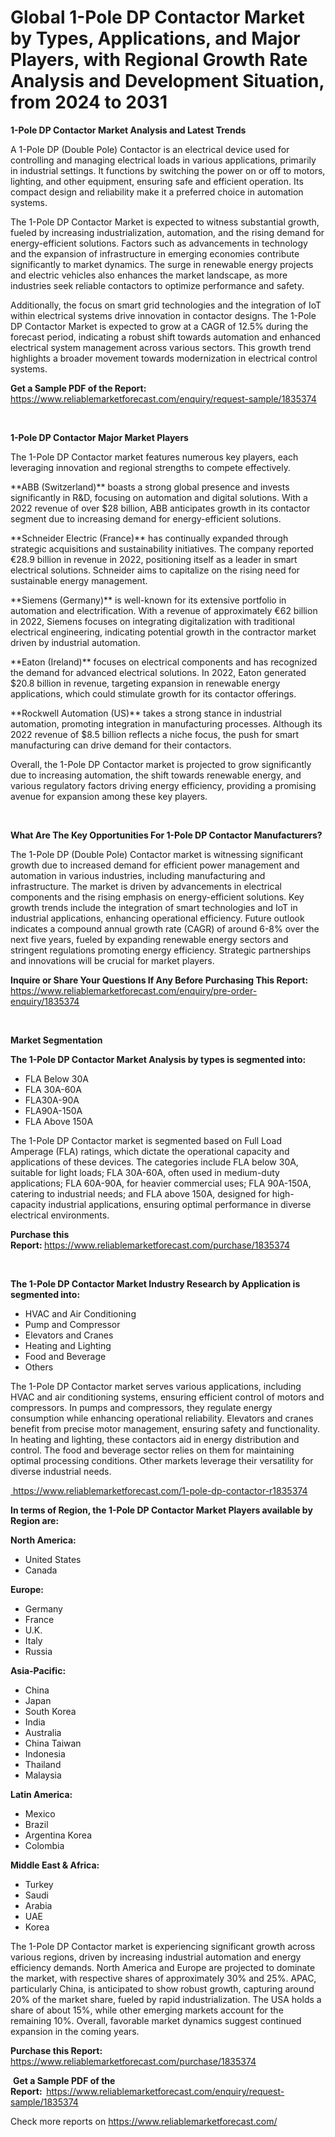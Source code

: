 <p><h1>Global 1-Pole DP Contactor Market by Types, Applications, and Major Players, with Regional Growth Rate Analysis and Development Situation, from 2024 to 2031</h1></p><p><strong>1-Pole DP Contactor Market Analysis and Latest Trends</strong></p>
<p><p>A 1-Pole DP (Double Pole) Contactor is an electrical device used for controlling and managing electrical loads in various applications, primarily in industrial settings. It functions by switching the power on or off to motors, lighting, and other equipment, ensuring safe and efficient operation. Its compact design and reliability make it a preferred choice in automation systems.</p><p>The 1-Pole DP Contactor Market is expected to witness substantial growth, fueled by increasing industrialization, automation, and the rising demand for energy-efficient solutions. Factors such as advancements in technology and the expansion of infrastructure in emerging economies contribute significantly to market dynamics. The surge in renewable energy projects and electric vehicles also enhances the market landscape, as more industries seek reliable contactors to optimize performance and safety.</p><p>Additionally, the focus on smart grid technologies and the integration of IoT within electrical systems drive innovation in contactor designs. The 1-Pole DP Contactor Market is expected to grow at a CAGR of 12.5% during the forecast period, indicating a robust shift towards automation and enhanced electrical system management across various sectors. This growth trend highlights a broader movement towards modernization in electrical control systems.</p></p>
<p><strong>Get a Sample PDF of the Report:&nbsp;</strong> <a href="https://www.reliablemarketforecast.com/enquiry/request-sample/1835374?utm_campaign=1899&utm_medium=2&utm_source=Github&utm_content=ia&utm_term=31122024&utm_id=1-pole-dp-contactor">https://www.reliablemarketforecast.com/enquiry/request-sample/1835374</a></p>
<p>&nbsp;</p>
<p><strong>1-Pole DP Contactor Major Market Players</strong></p>
<p><p>The 1-Pole DP Contactor market features numerous key players, each leveraging innovation and regional strengths to compete effectively. </p><p>**ABB (Switzerland)** boasts a strong global presence and invests significantly in R&D, focusing on automation and digital solutions. With a 2022 revenue of over $28 billion, ABB anticipates growth in its contactor segment due to increasing demand for energy-efficient solutions.</p><p>**Schneider Electric (France)** has continually expanded through strategic acquisitions and sustainability initiatives. The company reported €28.9 billion in revenue in 2022, positioning itself as a leader in smart electrical solutions. Schneider aims to capitalize on the rising need for sustainable energy management.</p><p>**Siemens (Germany)** is well-known for its extensive portfolio in automation and electrification. With a revenue of approximately €62 billion in 2022, Siemens focuses on integrating digitalization with traditional electrical engineering, indicating potential growth in the contractor market driven by industrial automation.</p><p>**Eaton (Ireland)** focuses on electrical components and has recognized the demand for advanced electrical solutions. In 2022, Eaton generated $20.8 billion in revenue, targeting expansion in renewable energy applications, which could stimulate growth for its contactor offerings.</p><p>**Rockwell Automation (US)** takes a strong stance in industrial automation, promoting integration in manufacturing processes. Although its 2022 revenue of $8.5 billion reflects a niche focus, the push for smart manufacturing can drive demand for their contactors.</p><p>Overall, the 1-Pole DP Contactor market is projected to grow significantly due to increasing automation, the shift towards renewable energy, and various regulatory factors driving energy efficiency, providing a promising avenue for expansion among these key players.</p></p>
<p>&nbsp;</p>
<p><strong>What Are The Key Opportunities For 1-Pole DP Contactor Manufacturers?</strong></p>
<p><p>The 1-Pole DP (Double Pole) Contactor market is witnessing significant growth due to increased demand for efficient power management and automation in various industries, including manufacturing and infrastructure. The market is driven by advancements in electrical components and the rising emphasis on energy-efficient solutions. Key growth trends include the integration of smart technologies and IoT in industrial applications, enhancing operational efficiency. Future outlook indicates a compound annual growth rate (CAGR) of around 6-8% over the next five years, fueled by expanding renewable energy sectors and stringent regulations promoting energy efficiency. Strategic partnerships and innovations will be crucial for market players.</p></p>
<p><strong>Inquire or Share Your Questions If Any Before Purchasing This Report:</strong> <a href="https://www.reliablemarketforecast.com/enquiry/pre-order-enquiry/1835374?utm_campaign=1899&utm_medium=2&utm_source=Github&utm_content=ia&utm_term=31122024&utm_id=1-pole-dp-contactor">https://www.reliablemarketforecast.com/enquiry/pre-order-enquiry/1835374</a></p>
<p>&nbsp;</p>
<p><strong>Market Segmentation</strong></p>
<p><strong>The 1-Pole DP Contactor Market Analysis by types is segmented into:</strong></p>
<p><ul><li>FLA Below 30A</li><li>FLA 30A-60A</li><li>FLA30A-90A</li><li>FLA90A-150A</li><li>FLA Above 150A</li></ul></p>
<p><p>The 1-Pole DP Contactor market is segmented based on Full Load Amperage (FLA) ratings, which dictate the operational capacity and applications of these devices. The categories include FLA below 30A, suitable for light loads; FLA 30A-60A, often used in medium-duty applications; FLA 60A-90A, for heavier commercial uses; FLA 90A-150A, catering to industrial needs; and FLA above 150A, designed for high-capacity industrial applications, ensuring optimal performance in diverse electrical environments.</p></p>
<p><strong>Purchase this Report:&nbsp;</strong><a href="https://www.reliablemarketforecast.com/purchase/1835374?utm_campaign=1899&utm_medium=2&utm_source=Github&utm_content=ia&utm_term=31122024&utm_id=1-pole-dp-contactor">https://www.reliablemarketforecast.com/purchase/1835374</a></p>
<p>&nbsp;</p>
<p><strong>The 1-Pole DP Contactor Market Industry Research by Application is segmented into:</strong></p>
<p><ul><li>HVAC and Air Conditioning</li><li>Pump and Compressor</li><li>Elevators and Cranes</li><li>Heating and Lighting</li><li>Food and Beverage</li><li>Others</li></ul></p>
<p><p>The 1-Pole DP Contactor market serves various applications, including HVAC and air conditioning systems, ensuring efficient control of motors and compressors. In pumps and compressors, they regulate energy consumption while enhancing operational reliability. Elevators and cranes benefit from precise motor management, ensuring safety and functionality. In heating and lighting, these contactors aid in energy distribution and control. The food and beverage sector relies on them for maintaining optimal processing conditions. Other markets leverage their versatility for diverse industrial needs.</p></p>
<p><a href="https://www.reliablemarketforecast.com/1-pole-dp-contactor-r1835374?utm_campaign=1899&utm_medium=2&utm_source=Github&utm_content=ia&utm_term=31122024&utm_id=1-pole-dp-contactor">&nbsp;https://www.reliablemarketforecast.com/1-pole-dp-contactor-r1835374</a></p>
<p><strong>In terms of Region, the 1-Pole DP Contactor Market Players available by Region are:</strong></p>
<p>
    <p> <strong> North America: </strong>
        <ul>
            <li>United States</li>
            <li>Canada</li>
        </ul>
        </p> 
    <p> <strong> Europe: </strong>
        <ul>
            <li>Germany</li>
            <li>France</li>
            <li>U.K.</li>
            <li>Italy</li>
            <li>Russia</li>
        </ul>
        </p> 
    <p> <strong> Asia-Pacific: </strong>
        <ul>
            <li>China</li>
            <li>Japan</li>
            <li>South Korea</li>
            <li>India</li>
            <li>Australia</li>
            <li>China Taiwan</li>
            <li>Indonesia</li>
            <li>Thailand</li>
            <li>Malaysia</li>
        </ul>
        </p> 
    <p> <strong> Latin America: </strong>
        <ul>
            <li>Mexico</li>
            <li>Brazil</li>
            <li>Argentina Korea</li>
            <li>Colombia</li>
        </ul>
        </p> 
    <p> <strong> Middle East & Africa: </strong>
        <ul>
            <li>Turkey</li>
            <li>Saudi</li>
            <li>Arabia</li>
            <li>UAE</li>
            <li>Korea</li>
        </ul>
    </p>
    </p>
<p><p>The 1-Pole DP Contactor market is experiencing significant growth across various regions, driven by increasing industrial automation and energy efficiency demands. North America and Europe are projected to dominate the market, with respective shares of approximately 30% and 25%. APAC, particularly China, is anticipated to show robust growth, capturing around 20% of the market share, fueled by rapid industrialization. The USA holds a share of about 15%, while other emerging markets account for the remaining 10%. Overall, favorable market dynamics suggest continued expansion in the coming years.</p></p>
<p><strong>Purchase this Report: </strong><a href="https://www.reliablemarketforecast.com/purchase/1835374?utm_campaign=1899&utm_medium=2&utm_source=Github&utm_content=ia&utm_term=31122024&utm_id=1-pole-dp-contactor">https://www.reliablemarketforecast.com/purchase/1835374</a></p>
<p>&nbsp;<strong>Get a Sample PDF of the Report:&nbsp;&nbsp;</strong><a href="https://www.reliablemarketforecast.com/enquiry/request-sample/1835374?utm_campaign=1899&utm_medium=2&utm_source=Github&utm_content=ia&utm_term=31122024&utm_id=1-pole-dp-contactor">https://www.reliablemarketforecast.com/enquiry/request-sample/1835374</a></p>
<p><strong></strong></p>
<p>Check more reports on <a href="https://www.reliablemarketforecast.com/?utm_campaign=1899&utm_medium=2&utm_source=Github&utm_content=ia&utm_term=31122024&utm_id=1-pole-dp-contactor">https://www.reliablemarketforecast.com/</a></p>